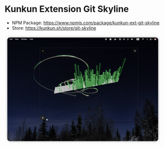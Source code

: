 # Kunkun Extension Git Skyline

- NPM Package: https://www.npmjs.com/package/kunkun-ext-git-skyline
- Store: https://kunkun.sh/store/git-skyline

![](./demo/transparent.png)
